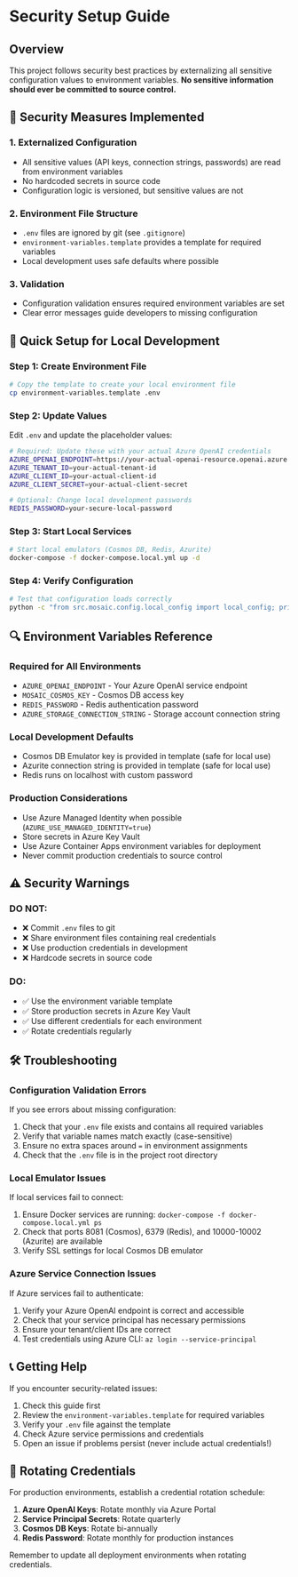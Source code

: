 # Security Setup Guide

## Overview

This project follows security best practices by externalizing all sensitive configuration values to environment variables. **No sensitive information should ever be committed to source control.**

## 🔐 Security Measures Implemented

### 1. Externalized Configuration
- All sensitive values (API keys, connection strings, passwords) are read from environment variables
- No hardcoded secrets in source code
- Configuration logic is versioned, but sensitive values are not

### 2. Environment File Structure
- `.env` files are ignored by git (see `.gitignore`)
- `environment-variables.template` provides a template for required variables
- Local development uses safe defaults where possible

### 3. Validation
- Configuration validation ensures required environment variables are set
- Clear error messages guide developers to missing configuration

## 🚀 Quick Setup for Local Development

### Step 1: Create Environment File
```bash
# Copy the template to create your local environment file
cp environment-variables.template .env
```

### Step 2: Update Values
Edit `.env` and update the placeholder values:

```bash
# Required: Update these with your actual Azure OpenAI credentials
AZURE_OPENAI_ENDPOINT=https://your-actual-openai-resource.openai.azure.com/
AZURE_TENANT_ID=your-actual-tenant-id
AZURE_CLIENT_ID=your-actual-client-id
AZURE_CLIENT_SECRET=your-actual-client-secret

# Optional: Change local development passwords
REDIS_PASSWORD=your-secure-local-password
```

### Step 3: Start Local Services
```bash
# Start local emulators (Cosmos DB, Redis, Azurite)
docker-compose -f docker-compose.local.yml up -d
```

### Step 4: Verify Configuration
```bash
# Test that configuration loads correctly
python -c "from src.mosaic.config.local_config import local_config; print('✅ Configuration loaded successfully')"
```

## 🔍 Environment Variables Reference

### Required for All Environments
- `AZURE_OPENAI_ENDPOINT` - Your Azure OpenAI service endpoint
- `MOSAIC_COSMOS_KEY` - Cosmos DB access key
- `REDIS_PASSWORD` - Redis authentication password
- `AZURE_STORAGE_CONNECTION_STRING` - Storage account connection string

### Local Development Defaults
- Cosmos DB Emulator key is provided in template (safe for local use)
- Azurite connection string is provided in template (safe for local use)
- Redis runs on localhost with custom password

### Production Considerations
- Use Azure Managed Identity when possible (`AZURE_USE_MANAGED_IDENTITY=true`)
- Store secrets in Azure Key Vault
- Use Azure Container Apps environment variables for deployment
- Never commit production credentials to source control

## ⚠️ Security Warnings

### DO NOT:
- ❌ Commit `.env` files to git
- ❌ Share environment files containing real credentials
- ❌ Use production credentials in development
- ❌ Hardcode secrets in source code

### DO:
- ✅ Use the environment variable template
- ✅ Store production secrets in Azure Key Vault
- ✅ Use different credentials for each environment
- ✅ Rotate credentials regularly

## 🛠️ Troubleshooting

### Configuration Validation Errors
If you see errors about missing configuration:

1. Check that your `.env` file exists and contains all required variables
2. Verify that variable names match exactly (case-sensitive)
3. Ensure no extra spaces around `=` in environment assignments
4. Check that the `.env` file is in the project root directory

### Local Emulator Issues
If local services fail to connect:

1. Ensure Docker services are running: `docker-compose -f docker-compose.local.yml ps`
2. Check that ports 8081 (Cosmos), 6379 (Redis), and 10000-10002 (Azurite) are available
3. Verify SSL settings for local Cosmos DB emulator

### Azure Service Connection Issues
If Azure services fail to authenticate:

1. Verify your Azure OpenAI endpoint is correct and accessible
2. Check that your service principal has necessary permissions
3. Ensure your tenant/client IDs are correct
4. Test credentials using Azure CLI: `az login --service-principal`

## 📞 Getting Help

If you encounter security-related issues:

1. Check this guide first
2. Review the `environment-variables.template` for required variables
3. Verify your `.env` file against the template
4. Check Azure service permissions and credentials
5. Open an issue if problems persist (never include actual credentials!)

## 🔄 Rotating Credentials

For production environments, establish a credential rotation schedule:

1. **Azure OpenAI Keys**: Rotate monthly via Azure Portal
2. **Service Principal Secrets**: Rotate quarterly 
3. **Cosmos DB Keys**: Rotate bi-annually
4. **Redis Password**: Rotate monthly for production instances

Remember to update all deployment environments when rotating credentials. 